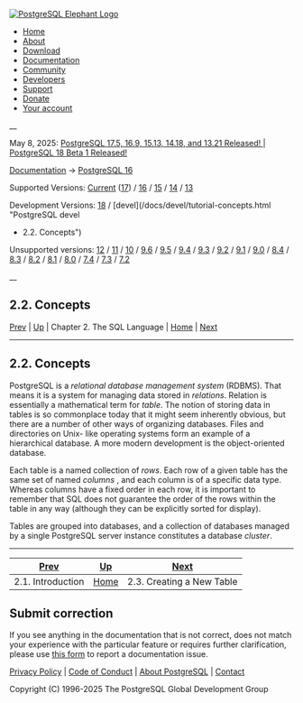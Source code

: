 [ ![PostgreSQL Elephant Logo](/media/img/about/press/elephant.png) ](/)

  * [Home](/ "Home")
  * [About](/about/ "About")
  * [Download](/download/ "Download")
  * [Documentation](/docs/ "Documentation")
  * [Community](/community/ "Community")
  * [Developers](/developer/ "Developers")
  * [Support](/support/ "Support")
  * [Donate](/about/donate/ "Donate")
  * [Your account](/account/ "Your account")

__

May 8, 2025: [ PostgreSQL 17.5, 16.9, 15.13, 14.18, and 13.21 Released! ](/about/news/postgresql-175-169-1513-1418-and-1321-released-3072/) | [ PostgreSQL 18 Beta 1 Released! ](/about/news/postgresql-18-beta-1-released-3070/)

[Documentation](/docs/ "Documentation") -> [PostgreSQL
16](/docs/16/index.html)

Supported Versions: [Current](/docs/current/tutorial-concepts.html "PostgreSQL
17 - 2.2. Concepts") ([17](/docs/17/tutorial-concepts.html "PostgreSQL 17 -
2.2. Concepts")) / [16](/docs/16/tutorial-concepts.html "PostgreSQL 16 -
2.2. Concepts") / [15](/docs/15/tutorial-concepts.html "PostgreSQL 15 -
2.2. Concepts") / [14](/docs/14/tutorial-concepts.html "PostgreSQL 14 -
2.2. Concepts") / [13](/docs/13/tutorial-concepts.html "PostgreSQL 13 -
2.2. Concepts")

Development Versions: [18](/docs/18/tutorial-concepts.html "PostgreSQL 18 -
2.2. Concepts") / [devel](/docs/devel/tutorial-concepts.html "PostgreSQL devel
- 2.2. Concepts")

Unsupported versions: [12](/docs/12/tutorial-concepts.html "PostgreSQL 12 -
2.2. Concepts") / [11](/docs/11/tutorial-concepts.html "PostgreSQL 11 -
2.2. Concepts") / [10](/docs/10/tutorial-concepts.html "PostgreSQL 10 -
2.2. Concepts") / [9.6](/docs/9.6/tutorial-concepts.html "PostgreSQL 9.6 -
2.2. Concepts") / [9.5](/docs/9.5/tutorial-concepts.html "PostgreSQL 9.5 -
2.2. Concepts") / [9.4](/docs/9.4/tutorial-concepts.html "PostgreSQL 9.4 -
2.2. Concepts") / [9.3](/docs/9.3/tutorial-concepts.html "PostgreSQL 9.3 -
2.2. Concepts") / [9.2](/docs/9.2/tutorial-concepts.html "PostgreSQL 9.2 -
2.2. Concepts") / [9.1](/docs/9.1/tutorial-concepts.html "PostgreSQL 9.1 -
2.2. Concepts") / [9.0](/docs/9.0/tutorial-concepts.html "PostgreSQL 9.0 -
2.2. Concepts") / [8.4](/docs/8.4/tutorial-concepts.html "PostgreSQL 8.4 -
2.2. Concepts") / [8.3](/docs/8.3/tutorial-concepts.html "PostgreSQL 8.3 -
2.2. Concepts") / [8.2](/docs/8.2/tutorial-concepts.html "PostgreSQL 8.2 -
2.2. Concepts") / [8.1](/docs/8.1/tutorial-concepts.html "PostgreSQL 8.1 -
2.2. Concepts") / [8.0](/docs/8.0/tutorial-concepts.html "PostgreSQL 8.0 -
2.2. Concepts") / [7.4](/docs/7.4/tutorial-concepts.html "PostgreSQL 7.4 -
2.2. Concepts") / [7.3](/docs/7.3/tutorial-concepts.html "PostgreSQL 7.3 -
2.2. Concepts") / [7.2](/docs/7.2/tutorial-concepts.html "PostgreSQL 7.2 -
2.2. Concepts")

__

2.2. Concepts  
---  
[Prev](tutorial-sql-intro.html "2.1. Introduction")  | [Up](tutorial-sql.html "Chapter 2. The SQL Language") | Chapter 2. The SQL Language | [Home](index.html "PostgreSQL 16.9 Documentation") |  [Next](tutorial-table.html "2.3. Creating a New Table")  
  
* * *

## 2.2. Concepts #

PostgreSQL is a _relational database management system_ (RDBMS). That means it
is a system for managing data stored in _relations_. Relation is essentially a
mathematical term for _table_. The notion of storing data in tables is so
commonplace today that it might seem inherently obvious, but there are a
number of other ways of organizing databases. Files and directories on Unix-
like operating systems form an example of a hierarchical database. A more
modern development is the object-oriented database.

Each table is a named collection of _rows_. Each row of a given table has the
same set of named _columns_ , and each column is of a specific data type.
Whereas columns have a fixed order in each row, it is important to remember
that SQL does not guarantee the order of the rows within the table in any way
(although they can be explicitly sorted for display).

Tables are grouped into databases, and a collection of databases managed by a
single PostgreSQL server instance constitutes a database _cluster_.

* * *

[Prev](tutorial-sql-intro.html "2.1. Introduction")  | [Up](tutorial-sql.html "Chapter 2. The SQL Language") |  [Next](tutorial-table.html "2.3. Creating a New Table")  
---|---|---  
2.1. Introduction  | [Home](index.html "PostgreSQL 16.9 Documentation") |  2.3. Creating a New Table  
  
## Submit correction

If you see anything in the documentation that is not correct, does not match
your experience with the particular feature or requires further clarification,
please use [this form](/account/comments/new/16/tutorial-concepts.html/) to
report a documentation issue.

[Privacy Policy](/about/privacypolicy) | [Code of Conduct](/about/policies/coc/) | [About PostgreSQL](/about/) | [Contact](/about/contact/)  

Copyright (C) 1996-2025 The PostgreSQL Global Development Group

